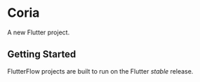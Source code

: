 # Coria

A new Flutter project.

## Getting Started

FlutterFlow projects are built to run on the Flutter _stable_ release.
